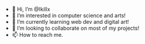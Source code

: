 - 👋 Hi, I’m @Ikillx
- 👀 I’m interested in computer science and arts!
- 🌱 I’m currently learning web dev and digital art!
- 💞️ I’m looking to collaborate on most of my projects!
- 📫 How to reach me.

<!---
Ikillx/Ikillx is a ✨ special ✨ repository because its `README.md` (this file) appears on your GitHub profile.
You can click the Preview link to take a look at your changes.
--->
